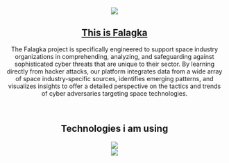 <h1 align="center">
    <img src="https://readme-typing-svg.herokuapp.com/?font=Righteous&size=35&center=true&vCenter=true&width=500&height=70&duration=5000&lines=Hello+Friend!;" />
</h1>
<h2 align="center">
   <a href="https://github.com/Falagka">This is Falagka</a>
</h2>
<p align="center">
    The Falagka project is specifically engineered to support space industry organizations in comprehending, analyzing, and safeguarding against sophisticated cyber threats that are unique to their sector. By learning directly from hacker attacks, our platform integrates data from a wide array of space industry-specific sources, identifies emerging patterns, and visualizes insights to offer a detailed perspective on the tactics and trends of cyber adversaries targeting space technologies.
</p>
<br>

<h2 align="center">Technologies i am using</h2>
<div align="center">
    <img src="https://skillicons.dev/icons?i=nextjs,react,graphql,nodejs,javascript,typescript,html,css,tailwind,git" /><br>
    <img src="https://skillicons.dev/icons?i=python,r,flask,tensorflow,scikitlearn,mysql,mongodb,redis,docker" /><br>
</div>
<br>



